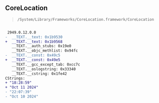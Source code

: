 ## CoreLocation

> `/System/Library/Frameworks/CoreLocation.framework/CoreLocation`

```diff

 2949.0.12.0.0
-  __TEXT.__text: 0x1b9530
+  __TEXT.__text: 0x1b9568
   __TEXT.__auth_stubs: 0x19e0
   __TEXT.__objc_methlist: 0x94fc
-  __TEXT.__const: 0x49c5
+  __TEXT.__const: 0x49e5
   __TEXT.__gcc_except_tab: 0xcc7c
   __TEXT.__oslogstring: 0x33340
   __TEXT.__cstring: 0x1fe42
CStrings:
+ "18:28:59"
+ "Oct 11 2024"
- "22:07:39"
- "Oct 10 2024"

```
